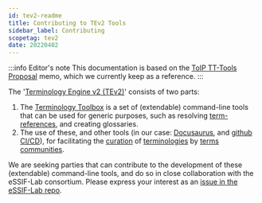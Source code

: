 ```yaml
---
id: tev2-readme
title: Contributing to TEv2 Tools
sidebar_label: Contributing
scopetag: tev2
date: 20220402
---
```


:::info Editor's note
This documentation is based on the [ToIP TT-Tools Proposal](/docs/tev2/toip-terminology-toolbox) memo, which we currently keep as a reference.
:::

The '[Terminology Engine v2 (TEv2)](/docs/tev2/tev2-overview)' consists of two parts:
1. The [Terminology Toolbox](/docs/tev2/tev2-toolbox) is a set of (extendable) command-line tools that can be used for generic purposes, such as resolving [term-references](term-ref@), and creating glossaries.
2. The use of these, and other tools (in our case: [Docusaurus](https://docusaurus.io/), and [github CI/CD](https://resources.github.com/ci-cd/)), for facilitating the [curation](curate@) of [terminologies](terminology@) by [terms communities](terms-community@).

We are seeking parties that can contribute to the development of these (extendable) command-line tools, and do so in close collaboration with the eSSIF-Lab consortium. Please express your interest as an [issue in the eSSIF-Lab repo](https://github.com/essif-lab/framework/issues).